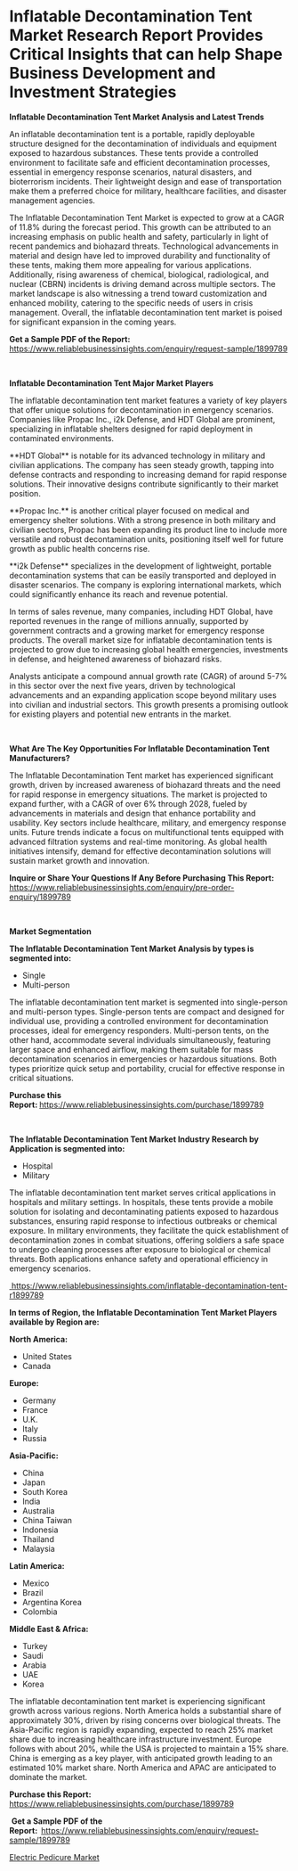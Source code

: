 <p><h1>Inflatable Decontamination Tent Market Research Report Provides Critical Insights that can help Shape Business Development and Investment Strategies</h1></p><p><strong>Inflatable Decontamination Tent Market Analysis and Latest Trends</strong></p>
<p><p>An inflatable decontamination tent is a portable, rapidly deployable structure designed for the decontamination of individuals and equipment exposed to hazardous substances. These tents provide a controlled environment to facilitate safe and efficient decontamination processes, essential in emergency response scenarios, natural disasters, and bioterrorism incidents. Their lightweight design and ease of transportation make them a preferred choice for military, healthcare facilities, and disaster management agencies.</p><p>The Inflatable Decontamination Tent Market is expected to grow at a CAGR of 11.8% during the forecast period. This growth can be attributed to an increasing emphasis on public health and safety, particularly in light of recent pandemics and biohazard threats. Technological advancements in material and design have led to improved durability and functionality of these tents, making them more appealing for various applications. Additionally, rising awareness of chemical, biological, radiological, and nuclear (CBRN) incidents is driving demand across multiple sectors. The market landscape is also witnessing a trend toward customization and enhanced mobility, catering to the specific needs of users in crisis management. Overall, the inflatable decontamination tent market is poised for significant expansion in the coming years.</p></p>
<p><strong>Get a Sample PDF of the Report:&nbsp;</strong> <a href="https://www.reliablebusinessinsights.com/enquiry/request-sample/1899789?utm_campaign=2142&utm_medium=2&utm_source=Github&utm_content=ia&utm_term=08022025&utm_id=inflatable-decontamination-tent">https://www.reliablebusinessinsights.com/enquiry/request-sample/1899789</a></p>
<p>&nbsp;</p>
<p><strong>Inflatable Decontamination Tent Major Market Players</strong></p>
<p><p>The inflatable decontamination tent market features a variety of key players that offer unique solutions for decontamination in emergency scenarios. Companies like Propac Inc., i2k Defense, and HDT Global are prominent, specializing in inflatable shelters designed for rapid deployment in contaminated environments. </p><p>**HDT Global** is notable for its advanced technology in military and civilian applications. The company has seen steady growth, tapping into defense contracts and responding to increasing demand for rapid response solutions. Their innovative designs contribute significantly to their market position.</p><p>**Propac Inc.** is another critical player focused on medical and emergency shelter solutions. With a strong presence in both military and civilian sectors, Propac has been expanding its product line to include more versatile and robust decontamination units, positioning itself well for future growth as public health concerns rise.</p><p>**i2k Defense** specializes in the development of lightweight, portable decontamination systems that can be easily transported and deployed in disaster scenarios. The company is exploring international markets, which could significantly enhance its reach and revenue potential.</p><p>In terms of sales revenue, many companies, including HDT Global, have reported revenues in the range of millions annually, supported by government contracts and a growing market for emergency response products. The overall market size for inflatable decontamination tents is projected to grow due to increasing global health emergencies, investments in defense, and heightened awareness of biohazard risks.</p><p>Analysts anticipate a compound annual growth rate (CAGR) of around 5-7% in this sector over the next five years, driven by technological advancements and an expanding application scope beyond military uses into civilian and industrial sectors. This growth presents a promising outlook for existing players and potential new entrants in the market.</p></p>
<p>&nbsp;</p>
<p><strong>What Are The Key Opportunities For Inflatable Decontamination Tent Manufacturers?</strong></p>
<p><p>The Inflatable Decontamination Tent market has experienced significant growth, driven by increased awareness of biohazard threats and the need for rapid response in emergency situations. The market is projected to expand further, with a CAGR of over 6% through 2028, fueled by advancements in materials and design that enhance portability and usability. Key sectors include healthcare, military, and emergency response units. Future trends indicate a focus on multifunctional tents equipped with advanced filtration systems and real-time monitoring. As global health initiatives intensify, demand for effective decontamination solutions will sustain market growth and innovation.</p></p>
<p><strong>Inquire or Share Your Questions If Any Before Purchasing This Report:</strong> <a href="https://www.reliablebusinessinsights.com/enquiry/pre-order-enquiry/1899789?utm_campaign=2142&utm_medium=2&utm_source=Github&utm_content=ia&utm_term=08022025&utm_id=inflatable-decontamination-tent">https://www.reliablebusinessinsights.com/enquiry/pre-order-enquiry/1899789</a></p>
<p>&nbsp;</p>
<p><strong>Market Segmentation</strong></p>
<p><strong>The Inflatable Decontamination Tent Market Analysis by types is segmented into:</strong></p>
<p><ul><li>Single</li><li>Multi-person</li></ul></p>
<p><p>The inflatable decontamination tent market is segmented into single-person and multi-person types. Single-person tents are compact and designed for individual use, providing a controlled environment for decontamination processes, ideal for emergency responders. Multi-person tents, on the other hand, accommodate several individuals simultaneously, featuring larger space and enhanced airflow, making them suitable for mass decontamination scenarios in emergencies or hazardous situations. Both types prioritize quick setup and portability, crucial for effective response in critical situations.</p></p>
<p><strong>Purchase this Report:&nbsp;</strong><a href="https://www.reliablebusinessinsights.com/purchase/1899789?utm_campaign=2142&utm_medium=2&utm_source=Github&utm_content=ia&utm_term=08022025&utm_id=inflatable-decontamination-tent">https://www.reliablebusinessinsights.com/purchase/1899789</a></p>
<p>&nbsp;</p>
<p><strong>The Inflatable Decontamination Tent Market Industry Research by Application is segmented into:</strong></p>
<p><ul><li>Hospital</li><li>Military</li></ul></p>
<p><p>The inflatable decontamination tent market serves critical applications in hospitals and military settings. In hospitals, these tents provide a mobile solution for isolating and decontaminating patients exposed to hazardous substances, ensuring rapid response to infectious outbreaks or chemical exposure. In military environments, they facilitate the quick establishment of decontamination zones in combat situations, offering soldiers a safe space to undergo cleaning processes after exposure to biological or chemical threats. Both applications enhance safety and operational efficiency in emergency scenarios.</p></p>
<p><a href="https://www.reliablebusinessinsights.com/inflatable-decontamination-tent-r1899789?utm_campaign=2142&utm_medium=2&utm_source=Github&utm_content=ia&utm_term=08022025&utm_id=inflatable-decontamination-tent">&nbsp;https://www.reliablebusinessinsights.com/inflatable-decontamination-tent-r1899789</a></p>
<p><strong>In terms of Region, the Inflatable Decontamination Tent Market Players available by Region are:</strong></p>
<p>
    <p> <strong> North America: </strong>
        <ul>
            <li>United States</li>
            <li>Canada</li>
        </ul>
        </p> 
    <p> <strong> Europe: </strong>
        <ul>
            <li>Germany</li>
            <li>France</li>
            <li>U.K.</li>
            <li>Italy</li>
            <li>Russia</li>
        </ul>
        </p> 
    <p> <strong> Asia-Pacific: </strong>
        <ul>
            <li>China</li>
            <li>Japan</li>
            <li>South Korea</li>
            <li>India</li>
            <li>Australia</li>
            <li>China Taiwan</li>
            <li>Indonesia</li>
            <li>Thailand</li>
            <li>Malaysia</li>
        </ul>
        </p> 
    <p> <strong> Latin America: </strong>
        <ul>
            <li>Mexico</li>
            <li>Brazil</li>
            <li>Argentina Korea</li>
            <li>Colombia</li>
        </ul>
        </p> 
    <p> <strong> Middle East & Africa: </strong>
        <ul>
            <li>Turkey</li>
            <li>Saudi</li>
            <li>Arabia</li>
            <li>UAE</li>
            <li>Korea</li>
        </ul>
    </p>
    </p>
<p><p>The inflatable decontamination tent market is experiencing significant growth across various regions. North America holds a substantial share of approximately 30%, driven by rising concerns over biological threats. The Asia-Pacific region is rapidly expanding, expected to reach 25% market share due to increasing healthcare infrastructure investment. Europe follows with about 20%, while the USA is projected to maintain a 15% share. China is emerging as a key player, with anticipated growth leading to an estimated 10% market share. North America and APAC are anticipated to dominate the market.</p></p>
<p><strong>Purchase this Report: </strong><a href="https://www.reliablebusinessinsights.com/purchase/1899789?utm_campaign=2142&utm_medium=2&utm_source=Github&utm_content=ia&utm_term=08022025&utm_id=inflatable-decontamination-tent">https://www.reliablebusinessinsights.com/purchase/1899789</a></p>
<p>&nbsp;<strong>Get a Sample PDF of the Report:&nbsp;&nbsp;</strong><a href="https://www.reliablebusinessinsights.com/enquiry/request-sample/1899789?utm_campaign=2142&utm_medium=2&utm_source=Github&utm_content=ia&utm_term=08022025&utm_id=inflatable-decontamination-tent">https://www.reliablebusinessinsights.com/enquiry/request-sample/1899789</a></p>
<p><strong></strong></p>
<p><p><a href="https://github.com/FosterFahey91/Market-Research-Report-List-1/blob/main/electric-pedicure-market.md?utm_campaign=2142&utm_medium=2&utm_source=Github&utm_content=ia&utm_term=08022025&utm_id=inflatable-decontamination-tent">Electric Pedicure Market</a></p></p>